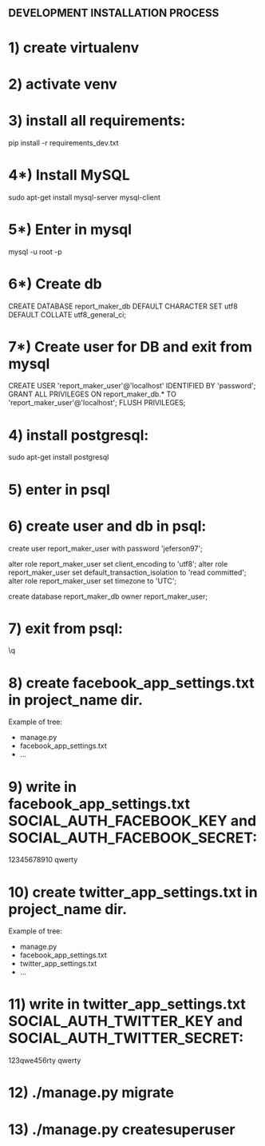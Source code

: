## DEVELOPMENT INSTALLATION PROCESS

# 1) create virtualenv
# 2) activate venv
# 3) install all requirements:

pip install -r requirements_dev.txt

# 4*) Install MySQL
sudo apt-get install mysql-server mysql-client

# 5*) Enter in mysql
mysql -u root -p

# 6*) Create db
CREATE DATABASE report_maker_db DEFAULT CHARACTER SET utf8 DEFAULT COLLATE utf8_general_ci;

# 7*) Create user for DB and exit from mysql
CREATE USER 'report_maker_user'@'localhost' IDENTIFIED BY 'password';
GRANT ALL PRIVILEGES ON report_maker_db.* TO 'report_maker_user'@'localhost';
FLUSH PRIVILEGES;

# 4) install postgresql:
sudo apt-get install postgresql

# 5) enter in psql
# 6) create user and db in psql:

 create user report_maker_user with password 'jeferson97';

 alter role report_maker_user set client_encoding to 'utf8';
 alter role report_maker_user set default_transaction_isolation to 'read committed';
 alter role report_maker_user set timezone to 'UTC';

 create database report_maker_db owner report_maker_user;


# 7) exit from psql:
 \q

# 8) create facebook_app_settings.txt in project_name dir.
Example of tree:
- manage.py
- facebook_app_settings.txt
- ...

# 9) write in facebook_app_settings.txt SOCIAL_AUTH_FACEBOOK_KEY and SOCIAL_AUTH_FACEBOOK_SECRET:

12345678910
qwerty

# 10) create twitter_app_settings.txt in project_name dir.
Example of tree:
- manage.py
- facebook_app_settings.txt
- twitter_app_settings.txt
- ...

# 11) write in twitter_app_settings.txt SOCIAL_AUTH_TWITTER_KEY and SOCIAL_AUTH_TWITTER_SECRET:

123qwe456rty
qwerty

# 12) ./manage.py migrate
# 13) ./manage.py createsuperuser
